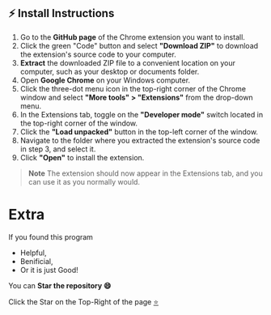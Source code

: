 ## ⚡ Install Instructions

1. Go to the **GitHub page** of the Chrome extension you want to install.
2. Click the green "Code" button and select **"Download ZIP"** to download the extension's source code to your computer.
3. **Extract** the downloaded ZIP file to a convenient location on your computer, such as your desktop or documents folder.
4. Open **Google Chrome** on your Windows computer.
5. Click the three-dot menu icon in the top-right corner of the Chrome window and select **"More tools" > "Extensions"** from the drop-down menu.
6. In the Extensions tab, toggle on the **"Developer mode"** switch located in the top-right corner of the window.
7. Click the **"Load unpacked"** button in the top-left corner of the window.
8. Navigate to the folder where you extracted the extension's source code in step 3, and select it.
9. Click **"Open"** to install the extension.

> **Note** The extension should now appear in the Extensions tab, and you can use it as you normally would.

# Extra

If you found this program

- Helpful, 
- Benificial,
- Or it is just Good!

You can **Star the repository 😄**

Click the Star on the Top-Right of the page [⭐](https://github.com/SintcoLTD/sparxmaths)
